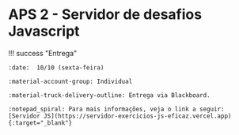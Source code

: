 # APS 2 - Servidor de desafios Javascript

!!! success "Entrega"

    :date:  10/10 (sexta-feira)
    
    :material-account-group: Individual

    :material-truck-delivery-outline: Entrega via Blackboard.

    :notepad_spiral: Para mais informações, veja o link a seguir: [Servidor JS](https://servidor-exercicios-js-eficaz.vercel.app){:target="_blank"}

